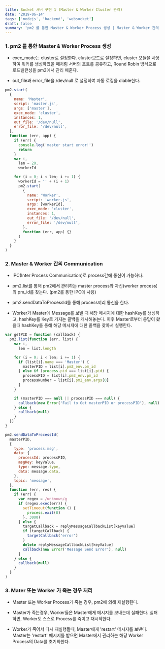 ```yaml
---
title: Socket 서버 구현 1 (Master & Worker Cluster 관리)
date: '2019-06-14'
tags: ['nodejs', 'backend', 'websocket']
draft: false
summary: 'pm2 를 통한 Master & Worker Process 생성 | Master & Worker 간의 Communication | Mater 또는 Worker 가 죽는 경우 처리'
---
```


### 1. pm2 를 통한 Master & Worker Process 생성

- exec_mode는 cluster로 설정한다. cluster모드로 설정하면, cluster 모듈을 사용하여 워커를 생성하였을 때처럼 서버의 포트를 공유하고, Round Robin 방식으로 로드밸런싱을 pm2에서 관리 해준다.

- out_file과 error_file을 /dev/null 로 설정하여 자동 로깅을 diable한다.

```js
pm2.start(
  {
    name: 'Master',
    script: 'master.js',
    args: ['master'],
    exec_mode: 'cluster',
    instances: 1,
    out_file: '/dev/null',
    error_file: '/dev/null',
  },
  function (err, app) {
    if (err) {
      console.log('master start error!')
      return
    }
    var i,
      len = 20,
      workerId

    for (i = 0; i < len; i += 1) {
      workerId = '' + (i + 1)
      pm2.start(
        {
          name: 'Worker',
          script: 'worker.js',
          args: [workerId],
          exec_mode: 'cluster',
          instances: 1,
          out_file: '/dev/null',
          error_file: '/dev/null',
        },
        function (err, app) {}
      )
    }
  }
)
```

### 2. Master & Worker 간의 Communication

- IPC(Inter Process Communication)로 process간에 통신이 가능하다.

- pm2.list를 통해 pm2에서 관리하는 master process와 자신(worker process)의 pm_id를 찾는다. (pm2를 통한 IPC에 사용)

- pm2.sendDataToProcessId를 통해 process끼리 통신을 한다.

- Worker가 Master에 Message를 보낼 때 해당 메시지에 대한 hashKey를 생성하고, hashKey를 Key로 가지는 콜백을 캐시해놓는다. 이후 Master로부터 응답이 왔을때 hashKey를 통해 해당 메시지에 대한 콜백을 찾아서 실행한다.

```js
var getPID = function (callback) {
  pm2.list(function (err, list) {
    var i,
      len = list.length

    for (i = 0; i < len; i += 1) {
      if (list[i].name === 'Master') {
        masterPID = list[i].pm2_env.pm_id
      } else if (process.pid === list[i].pid) {
        processPID = list[i].pm2_env.pm_id
        processNumber = list[i].pm2_env.args[0]
      }
    }

    if (masterPID === null || processPID === null) {
      callback(new Error('Fail to Get masterPID or processPID'), null)
    } else {
      callback(null)
    }
  })
}

pm2.sendDataToProcessId(
  masterPID,
  {
    type: 'process:msg',
    data: {
      processId: processPID,
      msgKey: keyValue,
      type: message.type,
      data: message.data,
    },
    topic: 'message',
  },
  function (err, res) {
    if (err) {
      var regex = /unknown/g
      if (regex.exec(err)) {
        setTimeout(function () {
          process.exit(0)
        }, 3000)
      } else {
        targetCallback = replyMessageCallbackList[keyValue]
        if (targetCallback) {
          targetCallback('error')
        }
        delete replyMessageCallbackList[keyValue]
        callback(new Error('Message Send Error'), null)
      }
    } else {
      callback(null)
    }
  }
)
```

### 3. Mater 또는 Worker 가 죽는 경우 처리

- Master 또는 Worker Process가 죽는 경우, pm2에 의해 재실행된다.

- Master가 죽는경우, Worker들은 Master에게 메시지를 보내는데 실패한다. 실패하면, Worker도 스스로 Process를 죽이고 재시작한다.

- Worker가 죽어서 다시 재실행될때, Master에게 'restart' 메시지를 보낸다. Master는 'restart' 메시지를 받으면 Master에서 관리하는 해당 Worker Process의 Data를 초기화한다.

